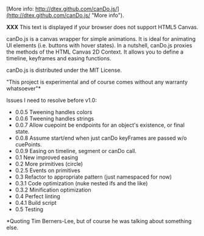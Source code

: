 [More info: http://dtex.github.com/canDo.js/](http://dtex.github.com/canDo.js/ "More info").

<script src="http://dtex.github.com/canDo.js/js/canDo.min.js"></script>
<script src="http://dtex.github.com/canDo.js/js/jsLogo.js"></script>
<strong>XXX</strong>
<canvas id="canDoDemo" width="588" height="360">This text is displayed if your browser does not support HTML5 Canvas.</canvas>
<script>
jQuery(function() { var demo = CanDo(document.getElementById('canDoDemo'), {
    frameRate: 60,
    duration: 2000,
    easing: 'easeInOutQuad',
    events: {
        mouseover: function () {demo.play({speed:1});},
        mouseout: function () {demo.play({speed:-1});}
    },       
    paint: function() {
        this.identity();
        this.clearRect(0, 0, 588, 360);
        this.canDo('translate', [{params: [160, 160], cuePoint: 0},{params: [360, 160], cuePoint: 1}]);
        this.canDo('rotate', [{params: [0],cuePoint: 0},{params: [31.5],cuePoint: 1}]);
        this.translate(-105, -105);
        this.canDo('scale', [{params: [0.1, 0.1],cuePoint: 0},{params: [1.0, 1.0],cuePoint: 1}]);
        this.shadowColor = 'rgba(0, 0, 0, 0.7)';
        this.canSet('shadowOffsetX', [{params: [3],cuePoint: 0},{params: [90],cuePoint: 1}]);
        this.canSet('shadowOffsetY', [{params: [3],cuePoint: 0},{params: [50],cuePoint: 1}]);
        this.canSet('shadowBlur', [{params: [3],cuePoint: 0},{params: [20],cuePoint: 1}]);
        drawJSBox(this);
        this.shadowOffsetX = 0;
        this.shadowOffsetY = 0;
        this.shadowBlur = 0;
        drawJ(this);
        drawS(this);
    }
});});
</script>
canDo.js is a canvas wrapper for simple animations. It is ideal for animating UI elements (i.e. buttons with hover states). In a nutshell, canDo.js proxies the methods of the HTML Canvas 2D Context. It allows you to define a timeline, keyframes and easing functions.

canDo.js is distributed under the MIT License.

"This project is experimental and of course comes without any warranty whatsoever"*

Issues I need to resolve before v1.0:

* 0.0.5 Tweening handles colors
* 0.0.6 Tweening handles strings
* 0.0.7 Allow cuepoint be endpoints for an object's existence, or final state.
* 0.0.8 Assume start/end when just canDo keyFrames are passed w/o cuePoints.
* 0.0.9 Easing on timeline, segment or canDo call. 
* 0.1 New improved easing
* 0.2 More primitives (circle)
* 0.2.5 Events on primitives
* 0.3 Refactor to appropriate pattern (just namespaced for now)
* 0.3.1 Code optimization (nuke nested ifs and the like)
* 0.3.2 Minification optimization
* 0.4 Perfect linting
* 0.4.1 Build script
* 0.5 Testing

*Quoting Tim Berners-Lee, but of course he was talking about something else.